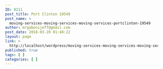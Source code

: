 ```yaml
---
ID: 8211
post_title: Port Clinton 19549
post_name: >
  moving-services-moving-services-moving-services-portclinton-19549
author: mrgabonijeff@gmail.com
post_date: 2018-03-28 01:48:22
layout: page
link: >
  http://localhost/wordpress/moving-services-moving-services-moving-services-portclinton-19549/
published: true
tags: [ ]
categories: [ ]
---
```

